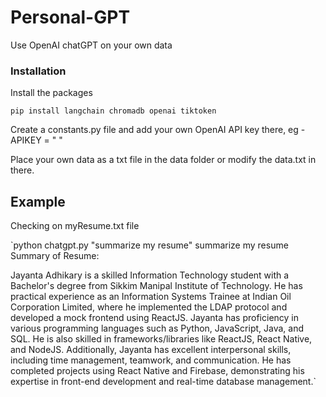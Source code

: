 # Personal-GPT

Use OpenAI chatGPT on your own data

### Installation

Install the packages

`pip install langchain chromadb openai tiktoken`

Create a constants.py file and add your own OpenAI API key there, eg - APIKEY = " "

Place your own data as a txt file in the data folder or modify the data.txt in there.

## Example

Checking on myResume.txt file

`python chatgpt.py "summarize my resume"
summarize my resume
Summary of Resume:

Jayanta Adhikary is a skilled Information Technology student with a Bachelor's degree from Sikkim Manipal Institute of Technology. He has practical experience as an Information Systems Trainee at Indian Oil Corporation Limited, where he implemented the LDAP protocol and developed a mock frontend using ReactJS. Jayanta has proficiency in various programming languages such as Python, JavaScript, Java, and SQL. He is also skilled in frameworks/libraries like ReactJS, React Native, and NodeJS. Additionally, Jayanta has excellent interpersonal skills, including time management, teamwork, and communication. He has completed projects using React Native and Firebase, demonstrating his expertise in front-end development and real-time database management.`


